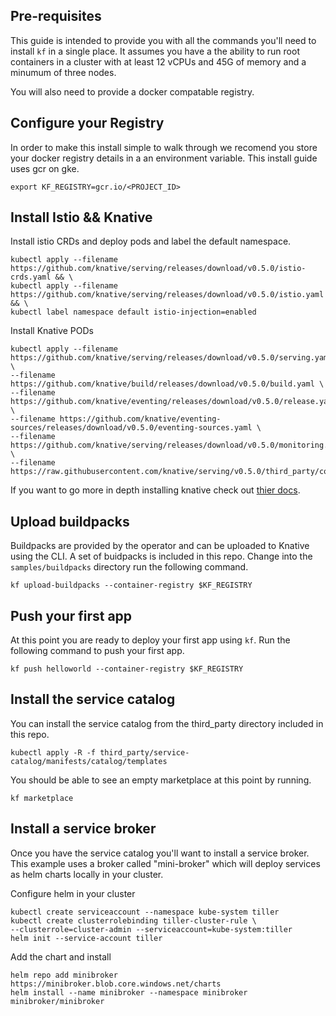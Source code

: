 
## Pre-requisites

This guide is intended to provide you with all the commands you'll
need to install `kf` in a single place. It assumes you have a the 
ability to run root containers in a cluster with at least 12 vCPUs 
and 45G of memory and a minumum of three nodes.

You will also need to provide a docker compatable registry. 

## Configure your Registry
In order to make this install simple to walk through we recomend you 
store your docker registry details in a an environment variable. This
install guide uses gcr on gke. 

```
export KF_REGISTRY=gcr.io/<PROJECT_ID>
```

## Install Istio && Knative

Install istio CRDs and deploy pods and label the default namespace. 
```
kubectl apply --filename https://github.com/knative/serving/releases/download/v0.5.0/istio-crds.yaml && \
kubectl apply --filename https://github.com/knative/serving/releases/download/v0.5.0/istio.yaml && \
kubectl label namespace default istio-injection=enabled
```

Install Knative PODs
```
kubectl apply --filename https://github.com/knative/serving/releases/download/v0.5.0/serving.yaml \
--filename https://github.com/knative/build/releases/download/v0.5.0/build.yaml \
--filename https://github.com/knative/eventing/releases/download/v0.5.0/release.yaml \
--filename https://github.com/knative/eventing-sources/releases/download/v0.5.0/eventing-sources.yaml \
--filename https://github.com/knative/serving/releases/download/v0.5.0/monitoring.yaml \
--filename https://raw.githubusercontent.com/knative/serving/v0.5.0/third_party/config/build/clusterrole.yaml
```

If you want to go more in depth installing knative check out [thier docs](knative).


## Upload buildpacks
Buildpacks are provided by the operator and can be uploaded to Knative using the
CLI. A set of buidpacks is included in this repo. Change into the `samples/buildpacks`
directory run the following command. 

```
kf upload-buildpacks --container-registry $KF_REGISTRY
```

## Push your first app
At this point you are ready to deploy your first app using `kf`. Run the following command 
to push your first app. 

```
kf push helloworld --container-registry $KF_REGISTRY
```

## Install the service catalog
You can install the service catalog from the third_party directory included 
in this repo. 

```
kubectl apply -R -f third_party/service-catalog/manifests/catalog/templates
```

You should be able to see an empty marketplace at this point by running.

```
kf marketplace
```

## Install a service broker
Once you have the service catalog you'll want to install a service
broker. This example uses a broker called "mini-broker" which will
deploy services as helm charts locally in your cluster.

Configure helm in your cluster
```
kubectl create serviceaccount --namespace kube-system tiller 
kubectl create clusterrolebinding tiller-cluster-rule \
--clusterrole=cluster-admin --serviceaccount=kube-system:tiller
helm init --service-account tiller
```

Add the chart and install
```
helm repo add minibroker https://minibroker.blob.core.windows.net/charts
helm install --name minibroker --namespace minibroker minibroker/minibroker
```

[knative]: https://github.com/knative/docs/tree/master/docs/install